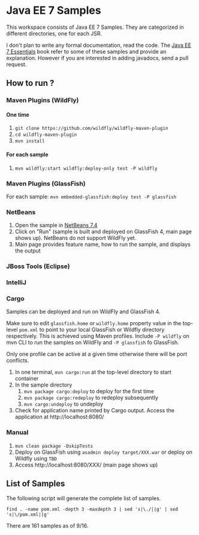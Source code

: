 # Java EE 7 Samples #

This workspace consists of Java EE 7 Samples. They are categorized in different directories, one for each JSR.

I don't plan to write any formal documentation, read the code. The [Java EE 7 Essentials](http://www.amazon.com/Java-EE-Essentials-Arun-Gupta/dp/1449370179/) book refer to some of these samples and provide an explanation. However if you are interested in adding javadocs, send a pull request.

## How to run ? ##

### Maven Plugins (WildFly) ###

#### One time ####

1. ``git clone https://github.com/wildfly/wildfly-maven-plugin``
2. ``cd wildfly-maven-plugin``
3. ``mvn install``

#### For each sample ####

1. ``mvn wildfly:start wildfly:deploy-only test -P wildfly``

### Maven Plugins (GlassFish) ###

For each sample: ``mvn embedded-glassfish:deploy test -P glassfish``

### NetBeans ###

1. Open the sample in [NetBeans 7.4](http://netbeans.org)
2. Click on "Run" (sample is built and deployed on GlassFish 4, main page shows up). NetBeans do not support WildFly yet.
3. Main page provides feature name, how to run the sample, and displays the output

### JBoss Tools (Eclipse) ###

### IntelliJ ###

### Cargo ###

Samples can be deployed and run on WildFly and GlassFish 4. 

Make sure to edit ``glassfish.home`` or ``wildfly.home`` property value in the top-level ``pom.xml`` to point to your local GlassFish or Wildfly directory respectively. This is achieved using Maven profiles. Include ``-P wildfly`` on mvn CLI to run the samples on WildFly and ``-P glassfish`` fo GlassFish.

Only one profile can be active at a given time otherwise there will be port conflicts.

1. In one terminal, ``mvn cargo:run`` at the top-level directory to start container
2. In the sample directory
    1. ``mvn package cargo:deploy`` to deploy for the first time
    2. ``mvn package cargo:redeploy`` to redeploy subsequently
    3. ``mvn cargo:undeploy`` to undeploy 
3. Check for application name printed by Cargo output. Access the application at http://localhost:8080/<APP-NAME>

### Manual ###

1. ``mvn clean package -DskipTests``
2. Deploy on GlassFish using ``asadmin deploy target/XXX.war`` or deploy on Wildfly using ``TBD``
3. Access http://localhost:8080/XXX/ (main page shows up)

## List of Samples ##

The following script will generate the complete list of samples.

``find . -name pom.xml -depth 3 -maxdepth 3 | sed 's|\./||g' | sed 's|\/pom.xml||g'``

There are 161 samples as of 9/16.

